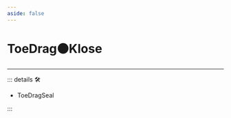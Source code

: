```yaml
---
aside: false
---
```

# ToeDrag🟠<motor>Klose</motor>

---

<!-- =================================================== -->
<!-- =================================================== -->
<!-- =================================================== -->
<!-- =================================================== -->
<!-- =================================================== -->
::: details 🛠

- ToeDragSeal

:::
